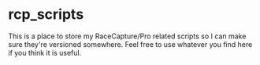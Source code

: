 # rcp_scripts
This is a place to store my RaceCapture/Pro related scripts so I can make sure they're versioned somewhere.
Feel free to use whatever you find here if you think it is useful.
